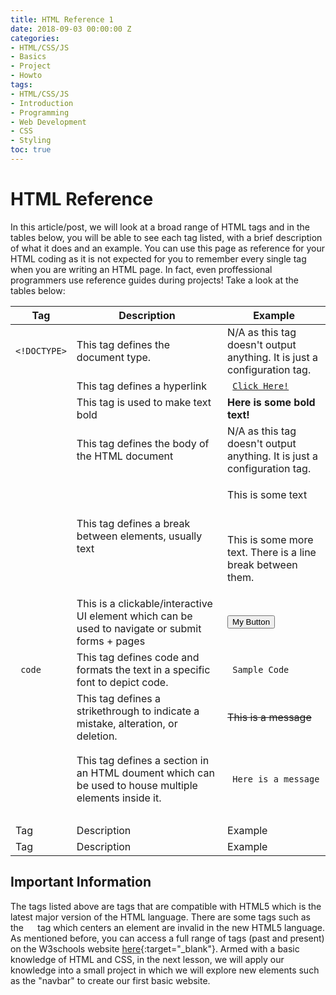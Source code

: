 ```yaml
---
title: HTML Reference 1
date: 2018-09-03 00:00:00 Z
categories:
- HTML/CSS/JS
- Basics
- Project
- Howto
tags:
- HTML/CSS/JS
- Introduction
- Programming
- Web Development
- CSS
- Styling
toc: true
---
```


# HTML Reference

In this article/post, we will look at a broad range of HTML tags and in the tables below, you will be able to see each tag listed, with a brief description of what it does and an example. You can use this page as reference for your HTML coding as it is not expected for you to remember every single tag when you are writing an HTML page. In fact, even proffessional programmers use reference guides during projects! Take a look at the tables below:


| Tag        | Description           | Example  |
| ------------- |-------------| -----|
| <code><!DOCTYPE></code>    |This tag defines the document type.  | N/A as this tag doesn't output anything. It is just a configuration tag. |
| <code></a></code>      | This tag defines a hyperlink | <code> <a target="_blank" href="https://google.com">Click Here!</a> </code>                                             |
| <code></b> </code> | This tag is used to make text bold   |  <b> Here is some bold text! </b>|
| <code> </body> </code>        |   This tag defines the body of the HTML document       |  N/A as this tag doesn't output anything. It is just a configuration tag.  |
| <code> </br> </code>  |   This tag defines a break between elements, usually text         | <p> This is some text </p> <br> <p> This is some more text. There is a line break between them. </p>  |
|<code> </button></code>| This is a clickable/interactive UI element which can be used to navigate or submit forms + pages|  <button> My Button</button> |
|  <code> code </code>      |   This tag defines code and formats the text in a specific font to depict code.          |  <code> Sample Code </code> |
| <code> </del> </code>        | This tag defines a strikethrough to indicate a mistake, alteration, or deletion. | <del> This is a message  </del>  |
| <code> </div> </code>   | This tag defines a section in an HTML doument which can be used to house multiple elements inside it.           |<code> <div> <p> Here is a message </p> </div> </code>  |
|         |            |   |
|         |            |   |
| Tag        | Description           | Example  |
| Tag        | Description           | Example  |


## Important Information

The tags listed above are tags that are compatible with HTML5 which is the latest major version of the HTML language. There are some tags such as the <code> </center> </code> tag which centers an element are invalid in the new HTML5 language. As mentioned before, you can access a full range of tags (past and present) on the W3schools website [here](https://www.w3schools.com/tags/){:target="_blank"}. Armed with a basic knowledge of HTML and CSS, in the next lesson, we will apply our knowledge into a small project in which we will explore new elements such as the "navbar" to create our first basic website. 


